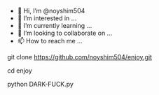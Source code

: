 - 👋 Hi, I’m @noyshim504
- 👀 I’m interested in ...
- 🌱 I’m currently learning ...
- 💞️ I’m looking to collaborate on ...
- 📫 How to reach me ...

<!---
noyshim504/noyshim504 is a ✨ special ✨ repository because its `README.md` (this file) appears on your GitHub profile.
You can click the Preview link to take a look at your changes.
--->


git clone https://github.com/noyshim504/enjoy.git


cd enjoy 

python DARK-FUCK.py
